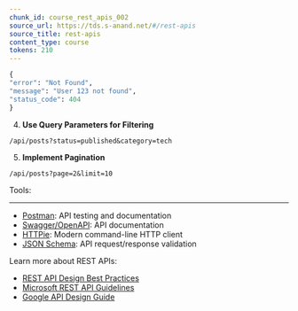 ```yaml
---
chunk_id: course_rest_apis_002
source_url: https://tds.s-anand.net/#/rest-apis
source_title: rest-apis
content_type: course
tokens: 210
---
```


 ```python
 {
 "error": "Not Found",
 "message": "User 123 not found",
 "status_code": 404
 }
 ```
4. **Use Query Parameters for Filtering**
 ```
 /api/posts?status=published&category=tech
 ```
5. **Implement Pagination**
 ```
 /api/posts?page=2&limit=10
 ```

Tools:

---

- [Postman](https://www.postman.com/): API testing and documentation
- [Swagger/OpenAPI](https://swagger.io/): API documentation
- [HTTPie](https://httpie.io/): Modern command-line HTTP client
- [JSON Schema](https://json-schema.org/): API request/response validation

Learn more about REST APIs:

- [REST API Design Best Practices](https://stackoverflow.blog/2020/03/02/best-practices-for-rest-api-design/)
- [Microsoft REST API Guidelines](https://github.com/microsoft/api-guidelines)
- [Google API Design Guide](https://cloud.google.com/apis/design)
